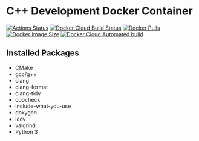 # C++ Development Docker Container

[![Actions Status](https://github.com/MaKeAppDev/docker-cpp-dev/workflows/CI/badge.svg)](https://github.com/MaKeAppDev/docker-cpp-dev)
[![Docker Cloud Build Status](https://img.shields.io/docker/cloud/build/makeappdev/cpp-dev)](https://hub.docker.com/r/makeappdev/cpp-dev/)
[![Docker Pulls](https://img.shields.io/docker/pulls/makeappdev/cpp-dev.svg)](https://hub.docker.com/r/makeappdev/cpp-dev/)
[![Docker Image Size](https://img.shields.io/docker/image-size/makeappdev/cpp-dev)](https://hub.docker.com/r/makeappdev/cpp-dev/builds)
[![Docker Cloud Automated build](https://img.shields.io/docker/cloud/automated/makeappdev/cpp-dev)](https://hub.docker.com/r/makeappdev/cpp-dev/builds)

## Installed Packages

- CMake
- gcc/g++
- clang
- clang-format
- clang-tidy
- cppcheck
- include-what-you-use
- doxygen
- lcov
- valgrind
- Python 3
